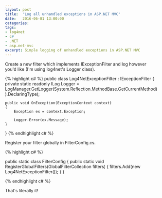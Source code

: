 ```yaml
---
layout: post
title:  "Log all unhandled exceptions in ASP.NET MVC"
date:   2016-06-01 13:00:00
categories:
tags:
- log4net
- c#
- .NET
- asp.net-mvc
excerpt: Simple logging of unhandled exceptions in ASP.NET MVC
---
```


Create a new filter which implements IExceptionFilter and log however you'd like (I'm using log4net's Logger class).

{% highlight c# %}
public class Log4NetExceptionFilter : IExceptionFilter
{
    private static readonly ILog Logger = LogManager.GetLogger(System.Reflection.MethodBase.GetCurrentMethod().DeclaringType);

    public void OnException(ExceptionContext context)
    {
        Exception ex = context.Exception;

        Logger.Error(ex.Message);
    }
}
{% endhighlight c# %}

Register your filter globally in FilterConfig.cs.

{% highlight c# %}

public static class FilterConfig
{
    public static void RegisterGlobalFilters(GlobalFilterCollection filters)
    {
        filters.Add(new Log4NetExceptionFilter());
    }
}

{% endhighlight c# %}

That's literally it!